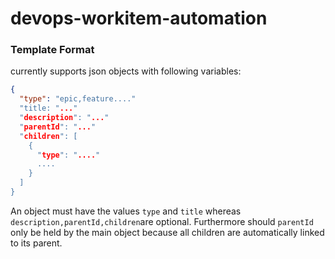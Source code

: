# devops-workitem-automation

### Template Format

currently supports json objects with following variables:
```json
{
  "type": "epic,feature...."
  "title: "..."
  "description": "..."
  "parentId": "..."
  "children": [
    {
      "type": "...."
      ....
    }
  ]
}
```

An object must have the values `type` and `title` whereas `description,parentId,children`are optional.
Furthermore should `parentId` only be held by the main object because all children are automatically linked to its parent.
